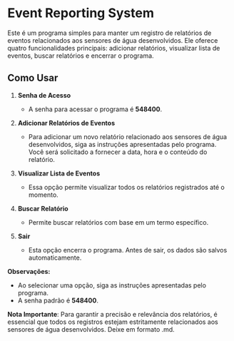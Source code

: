 # Event Reporting System

Este é um programa simples para manter um registro de relatórios de eventos relacionados aos sensores de água desenvolvidos. Ele oferece quatro funcionalidades principais: adicionar relatórios, visualizar lista de eventos, buscar relatórios e encerrar o programa.

## Como Usar

1. **Senha de Acesso**
   - A senha para acessar o programa é **548400**.

2. **Adicionar Relatórios de Eventos**
   - Para adicionar um novo relatório relacionado aos sensores de água desenvolvidos, siga as instruções apresentadas pelo programa. Você será solicitado a fornecer a data, hora e o conteúdo do relatório.

3. **Visualizar Lista de Eventos**
   - Essa opção permite visualizar todos os relatórios registrados até o momento.

4. **Buscar Relatório**
   - Permite buscar relatórios com base em um termo específico.

5. **Sair**
   - Esta opção encerra o programa. Antes de sair, os dados são salvos automaticamente.

**Observações:**

- Ao selecionar uma opção, siga as instruções apresentadas pelo programa.
- A senha padrão é **548400**.

**Nota Importante**: Para garantir a precisão e relevância dos relatórios, é essencial que todos os registros estejam estritamente relacionados aos sensores de água desenvolvidos. Deixe em formato .md.
